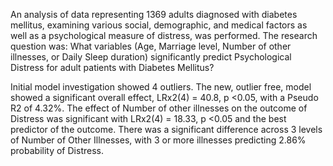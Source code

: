 An analysis of data representing 1369 adults diagnosed with diabetes mellitus, examining various social, demographic, and medical factors as well as a psychological measure of distress, was performed. The research question was: What variables (Age, Marriage level, Number of other illnesses, or Daily Sleep duration) significantly predict Psychological Distress for adult patients with Diabetes Mellitus?

Initial model investigation showed 4 outliers. The new, outlier free, model showed a significant overall effect, LRx2(4) = 40.8, p <0.05, with a Pseudo R2 of 4.32%. The effect of Number of other illnesses on the outcome of Distress was significant with LRx2(4) = 18.33, p <0.05 and the best predictor of the outcome. There was a significant difference across 3 levels of Number of Other Illnesses, with 3 or more illnesses predicting 2.86% probability of Distress.
